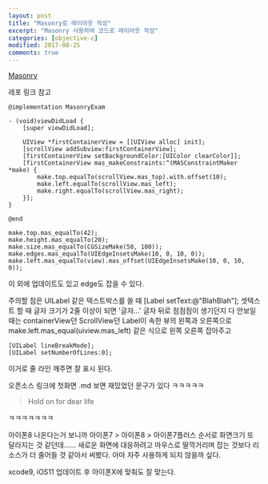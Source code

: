 ```yaml
---
layout: post
title: "Masonry로 레이아웃 작성"
excerpt: "Masonry 사용하여 코드로 레이아웃 작성"
categories: [objective-c]
modified: 2017-08-25
comments: true
---
```


[Masonry](http://renyuanz.github.io)

레포 링크 참고

```
@implementation MasonryExam

- (void)viewDidLoad {
	[super viewDidLoad];

    UIView *firstContainerView = [[UIView alloc] init];
    [scrollView addSubview:firstContainerView];
    [firstContainerView setBackgroundColor:[UIColor clearColor]];
    [firstContainerView mas_makeConstraints:^(MASConstraintMaker *make) {
        make.top.equalTo(scrollView.mas_top).with.offset(10);
        make.left.equalTo(scrollView.mas_left);
        make.right.equalTo(scrollView.mas_right);
    }];
}

@end
```


```
make.top.mas_equalTo(42);
make.height.mas_equalTo(20);
make.size.mas_equalTo(CGSizeMake(50, 100));
make.edges.mas_equalTo(UIEdgeInsetsMake(10, 0, 10, 0));
make.left.mas_equalTo(view).mas_offset(UIEdgeInsetsMake(10, 0, 10, 0));
```

이 외에 업데이트도 있고 edge도 잡을 수 있다.

주의할 점은 UILabel 같은 텍스트박스를 쓸 때 [Label setText:@"BlahBlah"];
셋텍스트 할 때 글자 크기가 2줄 이상이 되면 '글자...' 글자 뒤로 점점점이 생기던지 
다 안보일 때는 containerView던 ScrollView던 Label이 속한 뷰의 왼쪽과 오른쪽으로 
make.left.mas_equal(uiview.mas_left)
같은 식으로 왼쪽 오른쪽 잡아주고

```
[UILabel lineBreakMode];
[UILabel setNumberOfLines:0];
```

이거로 줄 라인 깨주면 잘 표시 된다.

오픈소스 링크에 첫화면 .md 보면
재밌었던 문구가 있다 ㅋㅋㅋㅋㅋ

> Hold on for dear life

ㅋㅋㅋㅋㅋㅋㅋ

아이폰8 나온다는거 보니까 아이폰7 > 아이폰8 > 아이폰7플러스
순서로 화면크기 또 달라지는 것 같던데......
새로운 화면에 대응하려고 마우스로 딸깍거리며 잡는 것보다 리소스가 더 줄어들 것 같아서 써봤다.
아마 자주 사용하게 되지 않을까 싶다.

xcode9, iOS11 업데이트 후 아이폰X에 맞춰도 잘 맞는다.